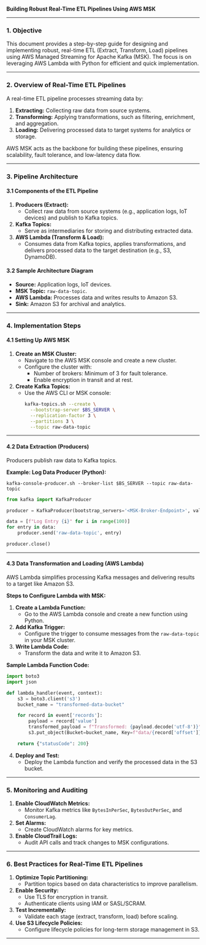 **Building Robust Real-Time ETL Pipelines Using AWS MSK**

---

### **1. Objective**
This document provides a step-by-step guide for designing and implementing robust, real-time ETL (Extract, Transform, Load) pipelines using AWS Managed Streaming for Apache Kafka (MSK). The focus is on leveraging AWS Lambda with Python for efficient and quick implementation.

---

### **2. Overview of Real-Time ETL Pipelines**
A real-time ETL pipeline processes streaming data by:
1. **Extracting:** Collecting raw data from source systems.
2. **Transforming:** Applying transformations, such as filtering, enrichment, and aggregation.
3. **Loading:** Delivering processed data to target systems for analytics or storage.

AWS MSK acts as the backbone for building these pipelines, ensuring scalability, fault tolerance, and low-latency data flow.

---

### **3. Pipeline Architecture**

#### **3.1 Components of the ETL Pipeline**
1. **Producers (Extract):**
   - Collect raw data from source systems (e.g., application logs, IoT devices) and publish to Kafka topics.
2. **Kafka Topics:**
   - Serve as intermediaries for storing and distributing extracted data.
3. **AWS Lambda (Transform & Load):**
   - Consumes data from Kafka topics, applies transformations, and delivers processed data to the target destination (e.g., S3, DynamoDB).

#### **3.2 Sample Architecture Diagram**
- **Source:** Application logs, IoT devices.
- **MSK Topic:** `raw-data-topic`.
- **AWS Lambda:** Processes data and writes results to Amazon S3.
- **Sink:** Amazon S3 for archival and analytics.

---

### **4. Implementation Steps**

#### **4.1 Setting Up AWS MSK**
1. **Create an MSK Cluster:**
   - Navigate to the AWS MSK console and create a new cluster.
   - Configure the cluster with:
     - Number of brokers: Minimum of 3 for fault tolerance.
     - Enable encryption in transit and at rest.
2. **Create Kafka Topics:**
   - Use the AWS CLI or MSK console:
     ```bash
     kafka-topics.sh --create \
       --bootstrap-server $BS_SERVER \
       --replication-factor 3 \
       --partitions 3 \
       --topic raw-data-topic
     ```

---

#### **4.2 Data Extraction (Producers)**
Producers publish raw data to Kafka topics.

**Example: Log Data Producer (Python):**
```
kafka-console-producer.sh --broker-list $BS_SERVER --topic raw-data-topic
```

```python
from kafka import KafkaProducer

producer = KafkaProducer(bootstrap_servers='<MSK-Broker-Endpoint>', value_serializer=lambda v: v.encode('utf-8'))

data = [f"Log Entry {i}" for i in range(100)]
for entry in data:
    producer.send('raw-data-topic', entry)

producer.close()
```

---

#### **4.3 Data Transformation and Loading (AWS Lambda)**
AWS Lambda simplifies processing Kafka messages and delivering results to a target like Amazon S3.

**Steps to Configure Lambda with MSK:**
1. **Create a Lambda Function:**
   - Go to the AWS Lambda console and create a new function using Python.
2. **Add Kafka Trigger:**
   - Configure the trigger to consume messages from the `raw-data-topic` in your MSK cluster.
3. **Write Lambda Code:**
   - Transform the data and write it to Amazon S3.

**Sample Lambda Function Code:**
```python
import boto3
import json

def lambda_handler(event, context):
    s3 = boto3.client('s3')
    bucket_name = "transformed-data-bucket"

    for record in event['records']:
        payload = record['value']
        transformed_payload = f"Transformed: {payload.decode('utf-8')}"
        s3.put_object(Bucket=bucket_name, Key=f"data/{record['offset']}.txt", Body=transformed_payload)

    return {"statusCode": 200}
```
4. **Deploy and Test:**
   - Deploy the Lambda function and verify the processed data in the S3 bucket.

---

### **5. Monitoring and Auditing**
1. **Enable CloudWatch Metrics:**
   - Monitor Kafka metrics like `BytesInPerSec`, `BytesOutPerSec`, and `ConsumerLag`.
2. **Set Alarms:**
   - Create CloudWatch alarms for key metrics.
3. **Enable CloudTrail Logs:**
   - Audit API calls and track changes to MSK configurations.

---

### **6. Best Practices for Real-Time ETL Pipelines**
1. **Optimize Topic Partitioning:**
   - Partition topics based on data characteristics to improve parallelism.
2. **Enable Security:**
   - Use TLS for encryption in transit.
   - Authenticate clients using IAM or SASL/SCRAM.
3. **Test Incrementally:**
   - Validate each stage (extract, transform, load) before scaling.
4. **Use S3 Lifecycle Policies:**
   - Configure lifecycle policies for long-term storage management in S3.

---

